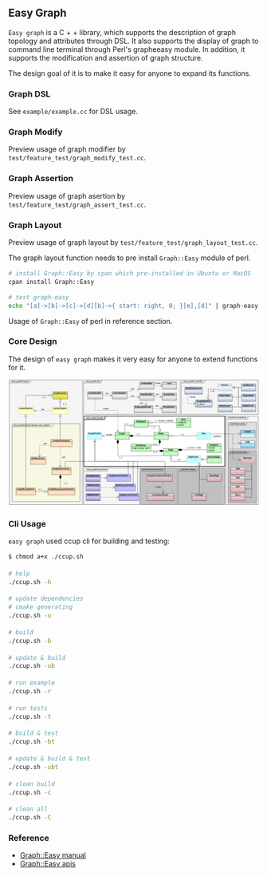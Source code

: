 
## Easy Graph

`Easy graph` is a C + + library, which supports the description of graph topology and attributes through DSL. 
It also supports the display of graph to command line terminal through Perl's grapheeasy module. 
In addition, it supports the modification and assertion of graph structure.

The design goal of it is to make it easy for anyone to expand its functions.

### Graph DSL

See `example/example.cc` for DSL usage.

### Graph Modify

Preview usage of graph modifier by `test/feature_test/graph_modify_test.cc`.

### Graph Assertion

Preview usage of graph asertion by  `test/feature_test/graph_assert_test.cc`.

### Graph Layout

Preview usage of graph layout by  `test/feature_test/graph_layout_test.cc`.

The graph layout function needs to pre install `Graph::Easy` module of perl.

```sh
# install Graph::Easy by cpan which pre-installed in Ubuntu or MacOS
cpan install Graph::Easy
```

```sh
# test graph-easy
echo "[a]->[b]->[c]->[d][b]->{ start: right, 0; }[e],[d]" | graph-easy
```

Usage of `Graph::Easy` of perl in reference section.

### Core Design

The design of `easy graph` makes it very easy for anyone to extend functions for it.

![](docs/images/model.png)

### Cli Usage

`easy graph` used ccup cli for building and testing:

```sh
$ chmod a+x ./ccup.sh

# help
./ccup.sh -h

# update dependencies
# cmake generating
./ccup.sh -u

# build
./ccup.sh -b

# update & build
./ccup.sh -ub

# run example
./ccup.sh -r

# run tests
./ccup.sh -t

# build & test
./ccup.sh -bt

# update & build & test
./ccup.sh -ubt

# clean build
./ccup.sh -c

# clean all
./ccup.sh -C
```
### Reference

- [Graph::Easy manual](http://bloodgate.com/perl/graph/manual/)
- [Graph::Easy apis](https://metacpan.org/pod/Graph::Easy)